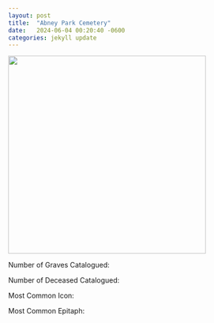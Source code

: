```yaml
---
layout: post
title:  "Abney Park Cemetery"
date:   2024-06-04 00:20:40 -0600
categories: jekyll update
---
```

<img src = "https://github.com/wyntersmith/Cemetery-Iconography/blob/aa5aea47a7687c3f0916e37aa6ac65b98a37a505/assets/images/Posts_Images/abney.jpg?raw=true" width = 400px>

Number of Graves Catalogued:

Number of Deceased Catalogued:

Most Common Icon:

Most Common Epitaph:
